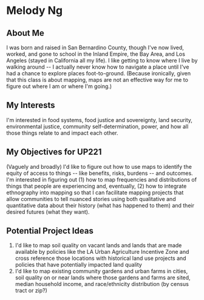 # Melody Ng
## About Me
I was born and raised in San Bernardino County, though I've now lived, worked, and gone to school in the Inland Empire, the Bay Area, and Los Angeles (stayed in California all my life). I like getting to know where I live by walking around -- I actually never know how to navigate a place until I've had a chance to explore places foot-to-ground. (Because ironically, given that this class is about mapping, maps are not an effective way for me to figure out where I am or where I'm going.) 

## My Interests
I'm interested in food systems, food justice and sovereignty, land security, environmental justice, community self-determination, power, and how all those things relate to and impact each other.

## My Objectives for UP221
(Vaguely and broadly) I'd like to figure out how to use maps to identify the equity of access to things -- like benefits, risks, burdens -- and outcomes. I'm interested in figuring out (1) how to map frequencies and distributions of things that people are experiencing and, eventually, (2) how to integrate  ethnography into mapping so that I can facilitate mapping projects that allow communities to tell nuanced stories using both qualitative and quantitative data about their history (what has happened to them) and their desired futures (what they want).

## Potential Project Ideas
1. I'd like to map soil quality on vacant lands and lands that are made available by policies like the LA Urban Agriculture Incentive Zone and cross reference those locations with historical land use projects and policies that have potentially impacted land quality
2. I'd like to map existing community gardens and urban farms in cities, soil quality on or near lands where those gardens and farms are sited, median household income, and race/ethnicity distribution (by census tract or zip?)
